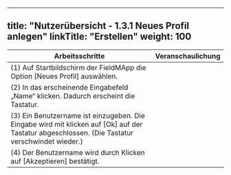
---
title: "Nutzerübersicht - 1.3.1 Neues Profil anlegen"
linkTitle: "Erstellen"
weight: 100
---

| Arbeitsschritte | Veranschaulichung |
| ------ | :-----: |
| (1) Auf Startbildschirm der FieldMApp die Option [Neues Profil] auswählen. |  |
| (2) In das erscheinende Eingabefeld „Name“ klicken. Dadurch erscheint die Tastatur. |  |
| (3) Ein Benutzername ist einzugeben. Die Eingabe wird mit klicken auf [Ok] auf der Tastatur abgeschlossen. (Die Tastatur verschwindet wieder.) |  |
| (4) Der Benutzername wird durch Klicken auf [Akzeptieren] bestätigt. |  |